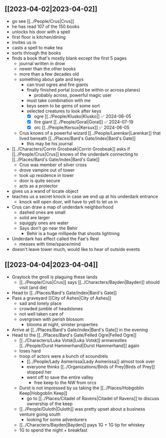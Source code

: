 ## [[2023-04-02|2023-04-02]]
- go see [[../People/Crus|Crus]]
- he has read 107 of the 150 books
- unlocks his door with a spell
- first floor is kitchen/dining
- invites us in
- casts a spell to make tea
- sorts through the books
- finds a book that's mostly blank except the first 5 pages
	- journal written in drow
	- newer than the other books
	- more than a few decades old
	- something about gate and keys
		- can trust ogres and fire giants
		- finally finished portal (could be within or across planes)
			- probably across, powerful magic user
		- must take combination with me
		- keys seem to be gems of some sort
		- selected creatures to look after keys
			- [x] ogre [[../People/Klusko|Klusko]] ✅ 2024-06-05
			- [x] fire giant [[../People/Goral|Goral]] ✅ 2024-07-19
			- [x] orc [[../People/Kersux|Kersux]] ✅ 2024-06-05
	- Crus knows of a powerful wizard [[../People/Larenkar|Larenkar]] that lived beneath [[../Places/Bard's Gate/index|Bard's Gate]]
		- this may be his journal
- [[../Characters/Corrin Grosbeak|Corrin Grosbeak]] asks if [[../People/Crus|Crus]] knows of the underdark connecting to [[../Places/Bard's Gate/index|Bard's Gate]]
	- Crus was member of silver cross
	- drove vampire out of tower
	- took up residence in tower
	- door is quite secure
	- acts as a protector
- gives us a wand of locate object
- teaches us a secret knock in case we end up at his underdark entrance
	- knock will open door, will have to yell to let us in
- Crus can draw a map of underdark neighborhood
	- dashed ones are small
	- solid are larger
	- squiggly ones are water
	- Says don't go near the Behir
		- Behir is a huge millipede that shoots lightning
- Underdark has effect called the Fae's Rest
	- messes with time/space/mind
- doesn't leave tower much, would like to hear of outside events

## [[2023-04-04|2023-04-04]]
- Graylock the gnoll is plaguing these lands
	- [[../People/Crus|Crus]] says [[../Characters/Bayden|Bayden]] should visit (and die)
- Head to [[../Places/Bard's Gate/index|Bard's Gate]]
- Pass a graveyard [[City of Ashes|City of Ashes]]
	- sad and lonely place
	- crowded jumble of headstones
	- not well taken care of
	- overgrown with perish blossom
		- blooms at night, sinister properties
- Arrive at [[../Places/Bard's Gate/index|Bard's Gate]] in the evening
- Head to the [[../Places/Bard's Gate/Felled Ogre|Felled Ogre]]
	- [[../Characters/Luka Votsk|Luka Votsk]] armwrestles [[../People/Durst Hammerhand|Durst Hammerhand]] again
	- loses hard
	- troop of actors were a bunch of scoundrels
		- [[../People/Lady Asmerissa|Lady Asmerissa]] almost took over
		- everyone thinks [[../Organizations/Birds of Prey|Birds of Prey]] stopped her
		- went off to save the entire valley
			- free keep to the NW from orcs
	- Durst is not impressed by us taking the [[../Places/Hobgoblin Keep|Hobgoblin Keep]]
		- go to [[../Places/Citadel of Ravens|Citadel of Ravens]] to discuss ownership of the keep
	- [[../People/Duloth|Duloth]] was pretty upset about a business venture going south
		- looking for some adventurers
	- [[../Characters/Bayden|Bayden]] pays 1G + 1G tip for whiskey
	- 1G to spend the night + breakfast